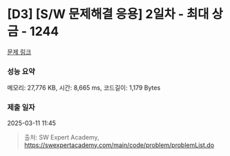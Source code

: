 # [D3] [S/W 문제해결 응용] 2일차 - 최대 상금 - 1244 

[문제 링크](https://swexpertacademy.com/main/code/problem/problemDetail.do?contestProbId=AV15Khn6AN0CFAYD) 

### 성능 요약

메모리: 27,776 KB, 시간: 8,665 ms, 코드길이: 1,179 Bytes

### 제출 일자

2025-03-11 11:45



> 출처: SW Expert Academy, https://swexpertacademy.com/main/code/problem/problemList.do
